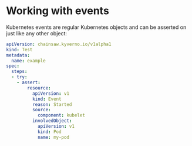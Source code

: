 # Working with events

Kubernetes events are regular Kubernetes objects and can be asserted on just like any other object:

```yaml
apiVersion: chainsaw.kyverno.io/v1alpha1
kind: Test
metadata:
  name: example
spec:
  steps:
  - try:
    - assert:
        resource:
          apiVersion: v1
          kind: Event
          reason: Started
          source:
            component: kubelet
          involvedObject:
            apiVersion: v1
            kind: Pod
            name: my-pod
```
